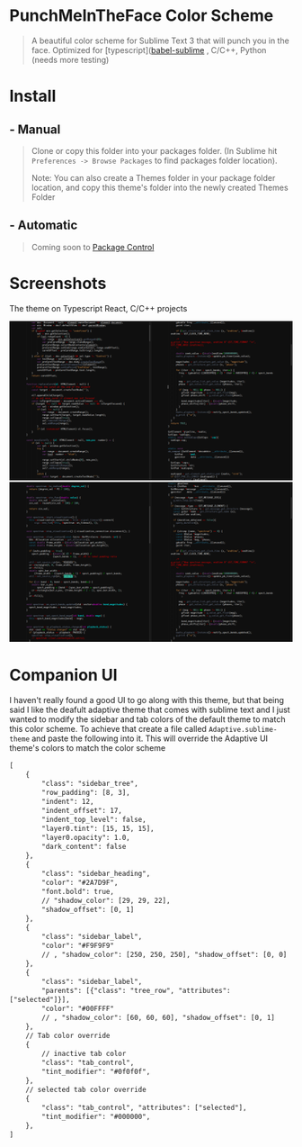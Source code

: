 # PunchMeInTheFace  Color Scheme

>  A beautiful color scheme for Sublime Text 3 that will punch you in the face. Optimized for [typescript]([babel-sublime](https://github.com/babel/babel-sublime) , C/C++, Python (needs more testing)

# Install

## - Manual

> Clone or copy this folder into your packages folder. (In Sublime hit `Preferences -> Browse Packages` to find packages folder location). 
> 
> Note: You can also create a Themes folder in your package folder location, and copy this theme's folder into the newly created Themes Folder

## - Automatic

> Coming soon to [Package Control](https://packagecontrol.io/packages/) 

# Screenshots
The theme on Typescript React, C/C++ projects

<img src="https://github.com/tashrifsanil/PunchMeInTheFace-Color-Scheme/blob/master/Screenshots/punchmeintheface-tsx.png"/>
<img src="https://github.com/tashrifsanil/PunchMeInTheFace-Color-Scheme/blob/master/Screenshots/punchmeintheface-c-cpp.png"/>

# Companion UI
I haven't really found a good UI to go along with this theme, but that being said I like the deafult adaptive theme that comes with sublime text and I just wanted to modify the sidebar and tab colors of the default theme to match this color scheme. To achieve that create a file called `Adaptive.sublime-theme` and paste the following into it. This will override the Adaptive UI theme's colors to match the color scheme

```
[
    {
        "class": "sidebar_tree",
        "row_padding": [8, 3],
        "indent": 12,
        "indent_offset": 17,
        "indent_top_level": false,
        "layer0.tint": [15, 15, 15],
        "layer0.opacity": 1.0,
        "dark_content": false
    },
    {
        "class": "sidebar_heading",
        "color": "#2A7D9F",
        "font.bold": true,
        // "shadow_color": [29, 29, 22],
        "shadow_offset": [0, 1]
    },
    {
        "class": "sidebar_label",
        "color": "#F9F9F9"
        // , "shadow_color": [250, 250, 250], "shadow_offset": [0, 0]
    },
    {
        "class": "sidebar_label",
        "parents": [{"class": "tree_row", "attributes": ["selected"]}],
        "color": "#00FFFF"
        // , "shadow_color": [60, 60, 60], "shadow_offset": [0, 1]
    },
    // Tab color override
    {
        // inactive tab color
        "class": "tab_control",
        "tint_modifier": "#0f0f0f",
    },
    // selected tab color override
    {
        "class": "tab_control", "attributes": ["selected"],
        "tint_modifier": "#000000",
    },
]
```




